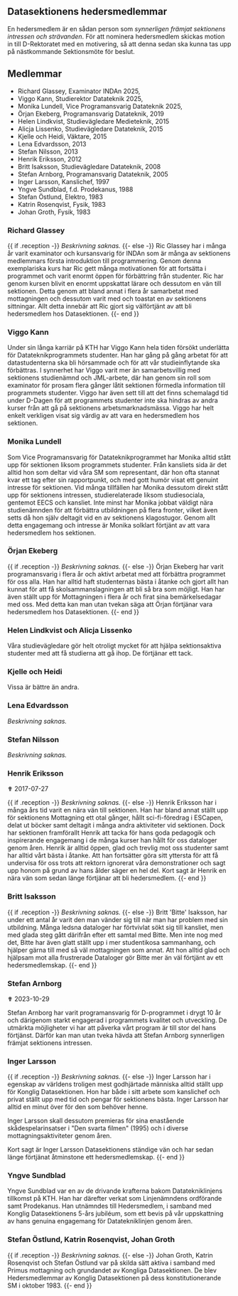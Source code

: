 Datasektionens hedersmedlemmar
------------------------------

En hedersmedlem är en sådan person som *synnerligen främjat sektionens
intressen och strävanden*. För att nominera hedersmedlem skickas motion
in till D-Rektoratet med en motivering, så att denna sedan ska kunna tas
upp på nästkommande Sektionsmöte för beslut.

## Medlemmar

-   Richard Glassey, Examinator INDAn 2025,
-   Viggo Kann, Studierektor Datateknik 2025,
-   Monika Lundell, Vice Programansvarig Datateknik 2025,
-   Örjan Ekeberg, Programansvarig Datateknik, 2019
-   Helen Lindkvist, Studievägledare Medieteknik, 2015
-   Alicja Lissenko, Studievägledare Datateknik, 2015
-   Kjelle och Heidi, Väktare, 2015
-   Lena Edvardsson, 2013
-   Stefan Nilsson, 2013
-   Henrik Eriksson, 2012
-   Britt Isaksson, Studievägledare Datateknik, 2008
-   Stefan Arnborg, Programansvarig Datateknik, 2005
-   Inger Larsson, Kanslichef, 1997
-   Yngve Sundblad, f.d. Prodekanus, 1988
-   Stefan Östlund, Elektro, 1983
-   Katrin Rosenqvist, Fysik, 1983
-   Johan Groth, Fysik, 1983

### Richard Glassey

{{ if .reception -}}
*Beskrivning saknas.*
{{- else -}}
Ric Glassey har i många år varit examinator och kursansvarig för INDAn som är många av sektionens medlemmars första introduktion till programmering. Genom denna exemplariska kurs har Ric gett många motivationen för att fortsätta i programmet och varit enormt öppen för förbättring från studenter. Ric har genom kursen blivit en enormt uppskattat lärare och dessutom en vän till sektionen. Detta genom att bland annat i flera år samarbetat med mottagningen och dessutom varit med och toastat en av sektionens sittningar. Allt detta innebär att Ric gjort sig välförtjänt av att bli hedersmedlem hos Datasektionen.
{{- end }}

### Viggo Kann

Under sin långa karriär på KTH har Viggo Kann hela tiden försökt underlätta för Datateknikprogrammets studenter. Han har gång på gång arbetat för att datastudenterna ska bli hörsammade och för att vår studieinflytande ska förbättras. I synnerhet har Viggo varit mer än samarbetsvillig med sektionens studienämnd och JML-arbete, där han genom sin roll som examinator för prosam flera gånger låtit sektionen förmedla information till programmets studenter. Viggo har även sett till att det finns schemalagd tid under D-Dagen för att programmets studenter inte ska hindras av andra kurser från att gå på sektionens arbetsmarknadsmässa. Viggo har helt enkelt verkligen visat sig värdig av att vara en hedersmedlem hos sektionen.

### Monika Lundell

Som Vice Programansvarig för Datateknikprogrammet har Monika alltid stått upp för sektionen liksom programmets studenter. Från kansliets sida är det alltid hon som deltar vid våra SM som representant, där hon ofta stannat kvar ett tag efter sin rapportpunkt, och med gott humör visat ett genuint intresse för sektionen. Vid många tillfällen har Monika dessutom direkt stått upp för sektionens intressen, studierelaterade liksom studiesociala, gentemot EECS och kansliet. Inte minst har Monika jobbat väldigt nära studienämnden för att förbättra utbildningen på flera fronter, vilket även setts då hon själv deltagit vid en av sektionens klagostugor. Genom allt detta engagemang och intresse är Monika solklart förtjänt av att vara hedersmedlem hos sektionen.

### Örjan Ekeberg

{{ if .reception -}}
*Beskrivning saknas.*
{{- else -}}
Örjan Ekeberg har varit programansvarig i flera år och aktivt arbetat med att förbättra programmet för oss alla. Han har alltid haft studenternas bästa i åtanke och gjort allt han kunnat för att få skolsammanslagningen att bli så bra som möjligt. Han har även ställt upp för Mottagningen i flera år och firat sina bemärkelsedagar med oss. Med detta kan man utan tvekan säga att Örjan förtjänar vara hedersmedlem hos Datasektionen.
{{- end }}

### Helen Lindkvist och Alicja Lissenko

Våra studievägledare gör helt otroligt mycket för att hjälpa sektionsaktiva studenter med att
få studierna att gå ihop. De förtjänar ett tack.

### Kjelle och Heidi

Vissa är bättre än andra.

### Lena Edvardsson

*Beskrivning saknas.*

### Stefan Nilsson

*Beskrivning saknas.*

### Henrik Eriksson

✟ 2017-07-27

{{ if .reception -}}
*Beskrivning saknas.*
{{- else -}}
Henrik Eriksson har i många års tid varit en nära vän till sektionen.
Han har bland annat ställt upp för sektionens Mottagning ett otal
gånger, hållt sci-fi-föredrag i ESCapen, delat ut böcker samt deltagit i
många andra aktiviteter vid sektionen. Dock har sektionen framförallt
Henrik att tacka för hans goda pedagogik och inspirerande engagemang i
de många kurser han hållt för oss dataloger genom åren. Henrik är alltid
öppen, glad och trevlig mot oss studenter samt har alltid vårt bästa i
åtanke. Att han fortsätter göra sitt yttersta för att få undervisa för
oss trots att rektorn ignorerat våra demonstrationer och sagt upp honom
på grund av hans ålder säger en hel del. Kort sagt är Henrik en nära vän
som sedan länge förtjänar att bli hedersmedlem.
{{- end }}

### Britt Isaksson

{{ if .reception -}}
*Beskrivning saknas.*
{{- else -}}
Britt 'Bitte' Isaksson, har under ett antal år varit den man vänder sig
till när man har problem med sin utbildning. Många ledsna dataloger har
förtvivlat sökt sig till kansliet, men med glada steg gått därifrån
efter ett samtal med Bitte. Men inte nog med det, Bitte har även glatt
ställt upp i mer studentikosa sammanhang, och hjälper gärna till med så
väl mottagningen som annat. Att hon alltid glad och hjälpsam mot alla
frustrerade Dataloger gör Bitte mer än väl förtjänt av ett
hedersmedlemskap.
{{- end }}

### Stefan Arnborg

✟ 2023-10-29

Stefan Arnborg har varit programansvarig för D-programmet i drygt 10 år
och därigenom starkt engagerad i programmets kvalitet och utveckling. De
utmärkta möjligheter vi har att påverka vårt program är till stor del
hans förtjänst. Därför kan man utan tveka hävda att Stefan Arnborg
synnerligen främjat sektionens intressen.

### Inger Larsson

{{ if .reception -}}
*Beskrivning saknas.*
{{- else -}}
Inger Larsson har i egenskap av världens troligen mest godhjärtade
människa alltid ställt upp för Konglig Datasektionen. Hon har både i
sitt arbete som kanslichef och privat ställt upp med tid och pengar för
sektionens bästa. Inger Larsson har alltid en minut över för den som
behöver henne.

Inger Larsson skall dessutom premieras för sina enastående
skådespelarinsatser i "Den svarta filmen" (1995) och i diverse
mottagningsaktiviteter genom åren.

Kort sagt är Inger Larsson Datasektionens ständige vän och har sedan
länge förtjänat åtminstone ett hedersmedlemskap.
{{- end }}

### Yngve Sundblad

Yngve Sundblad var en av de drivande krafterna bakom Datatekniklinjens
tillkomst på KTH. Han har därefter verkat som Linjenämndens ordförande
samt Prodekanus. Han utnämndes till Hedersmedlem, i samband med Konglig
Datasektionens 5-års jubiléum, som ett bevis på vår uppskattning av hans
genuina engagemang för Datatekniklinjen genom åren.

### Stefan Östlund, Katrin Rosenqvist, Johan Groth

{{ if .reception -}}
*Beskrivning saknas.*
{{- else -}}
Johan Groth, Katrin Rosenqvist och Stefan Östlund var på skilda sätt
aktiva i samband med Primus mottagning och grundandet av Kongliga
Datasektionen. De blev Hedersmedlemmar av Konglig Datasektionen på dess
konstitutionerande SM i oktober 1983.
{{- end }}
